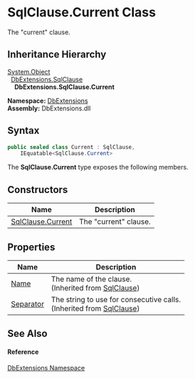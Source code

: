 SqlClause.Current Class
=======================
The "current" clause.


Inheritance Hierarchy
---------------------
[System.Object][1]  
  [DbExtensions.SqlClause][2]  
    **DbExtensions.SqlClause.Current**  
  
**Namespace:** [DbExtensions][3]  
**Assembly:** DbExtensions.dll

Syntax
------

```csharp
public sealed class Current : SqlClause, 
	IEquatable<SqlClause.Current>
```

The **SqlClause.Current** type exposes the following members.


Constructors
------------

| Name                   | Description           |
| ---------------------- | --------------------- |
| [SqlClause.Current][4] | The "current" clause. |


Properties
----------

| Name           | Description                                                                  |
| -------------- | ---------------------------------------------------------------------------- |
| [Name][5]      | The name of the clause.<br/>(Inherited from [SqlClause][2])                  |
| [Separator][6] | The string to use for consecutive calls.<br/>(Inherited from [SqlClause][2]) |


See Also
--------

#### Reference
[DbExtensions Namespace][3]  

[1]: https://learn.microsoft.com/dotnet/api/system.object
[2]: ../SqlClause/README.md
[3]: ../README.md
[4]: _ctor.md
[5]: ../SqlClause/Name.md
[6]: ../SqlClause/Separator.md